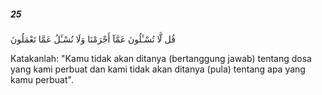 ##### 25

<span class="ayah">قُل لَّا تُسْـَٔلُونَ عَمَّآ أَجْرَمْنَا وَلَا نُسْـَٔلُ عَمَّا تَعْمَلُونَ</span>

<span class="ayah_translation">Katakanlah: "Kamu tidak akan ditanya (bertanggung jawab) tentang dosa yang kami perbuat dan kami tidak akan ditanya (pula) tentang apa yang kamu perbuat".</span>
